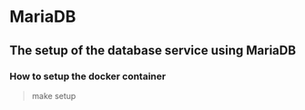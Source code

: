 # MariaDB

## The setup of the database service using MariaDB  

### How to setup the docker container

> make setup
